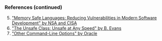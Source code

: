 <!-- markdownlint-disable MD041 -->

### References (continued)

5. ["Memory Safe Languages: Reducing Vulnerabilities in Modern Software Development" by NSA and CISA](https://media.defense.gov/2025/Jun/23/2003742198/-1/-1/0/CSI_MEMORY_SAFE_LANGUAGES_REDUCING_VULNERABILITIES_IN_MODERN_SOFTWARE_DEVELOPMENT.PDF)
6. ["The Unsafe Class: Unsafe at Any Speed" by B. Evans](https://blogs.oracle.com/javamagazine/post/the-unsafe-class-unsafe-at-any-speed)
7. ["Other Command-Line Options" by Oracle](https://docs.oracle.com/javase/8/docs/technotes/guides/troubleshoot/clopts002.html)